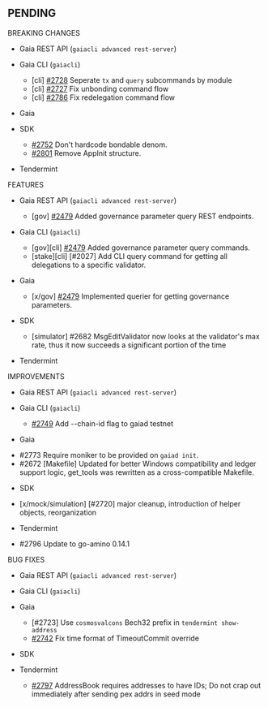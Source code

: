 ## PENDING

BREAKING CHANGES

* Gaia REST API (`gaiacli advanced rest-server`)

* Gaia CLI  (`gaiacli`)
  * [cli] [\#2728](https://github.com/cosmos/cosmos-sdk/pull/2728) Seperate `tx` and `query` subcommands by module
  * [cli] [\#2727](https://github.com/cosmos/cosmos-sdk/pull/2727) Fix unbonding command flow
  * [cli] [\#2786](https://github.com/cosmos/cosmos-sdk/pull/2786) Fix redelegation command flow

* Gaia

* SDK
  * [\#2752](https://github.com/cosmos/cosmos-sdk/pull/2752) Don't hardcode bondable denom.
  * [\#2801](https://github.com/cosmos/cosmos-sdk/pull/2801) Remove AppInit structure.

* Tendermint


FEATURES

* Gaia REST API (`gaiacli advanced rest-server`)
  * [gov] [\#2479](https://github.com/cosmos/cosmos-sdk/issues/2479) Added governance parameter
    query REST endpoints.

* Gaia CLI  (`gaiacli`)
  * [gov][cli] [\#2479](https://github.com/cosmos/cosmos-sdk/issues/2479) Added governance
    parameter query commands.
  * [stake][cli] [\#2027] Add CLI query command for getting all delegations to a specific validator.
    
* Gaia
  * [x/gov] [#2479](https://github.com/cosmos/cosmos-sdk/issues/2479) Implemented querier
  for getting governance parameters.

* SDK
    * [simulator] \#2682 MsgEditValidator now looks at the validator's max rate, thus it now succeeds a significant portion of the time

* Tendermint


IMPROVEMENTS

* Gaia REST API (`gaiacli advanced rest-server`)

* Gaia CLI  (`gaiacli`)
  * [\#2749](https://github.com/cosmos/cosmos-sdk/pull/2749) Add --chain-id flag to gaiad testnet

* Gaia
 - #2773 Require moniker to be provided on `gaiad init`.
 - #2672 [Makefile] Updated for better Windows compatibility and ledger support logic, get_tools was rewritten as a cross-compatible Makefile.

* SDK
 - [x/mock/simulation] [\#2720] major cleanup, introduction of helper objects, reorganization

* Tendermint
 - #2796 Update to go-amino 0.14.1


BUG FIXES

* Gaia REST API (`gaiacli advanced rest-server`)

* Gaia CLI  (`gaiacli`)

* Gaia
  * [\#2723] Use `cosmosvalcons` Bech32 prefix in `tendermint show-address`
  * [\#2742](https://github.com/cosmos/cosmos-sdk/issues/2742) Fix time format of TimeoutCommit override

* SDK

* Tendermint
  * [\#2797](https://github.com/tendermint/tendermint/pull/2797) AddressBook requires addresses to have IDs; Do not crap out immediately after sending pex addrs in seed mode
